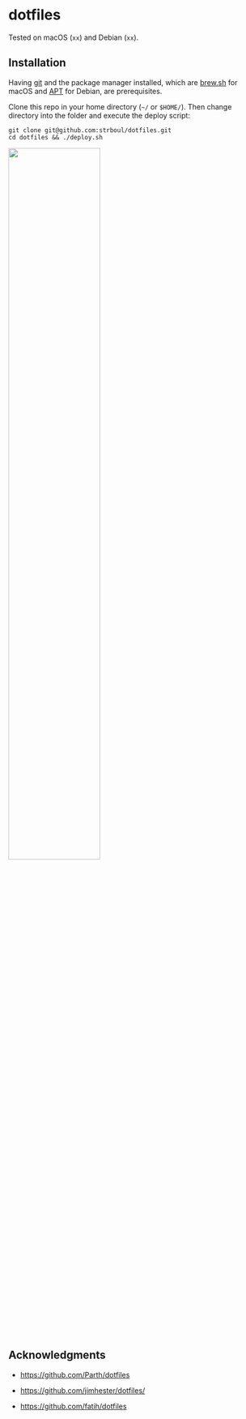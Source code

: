 
# dotfiles

Tested on macOS (`xx`) and Debian (`xx`).

## Installation

Having [git](https://git-scm.com/downloads) and the package manager installed,
which are [brew.sh](https://brew.sh/) for macOS and
[APT](https://wiki.debian.org/apt-get) for Debian, are prerequisites.

Clone this repo in your home directory (`~/` or `$HOME/`). Then change directory
into the folder and execute the deploy script:
```
git clone git@github.com:strboul/dotfiles.git
cd dotfiles && ./deploy.sh
```

<p style="text-align:left;"><a
href="https://storage.googleapis.com/blog-media-881/scr-dotfiles.png"><img
src="https://storage.googleapis.com/blog-media-881/scr-dotfiles.png" width="60%"
height="60%"></a></p>



## Acknowledgments

+ https://github.com/Parth/dotfiles

+ https://github.com/jimhester/dotfiles/

+ https://github.com/fatih/dotfiles



